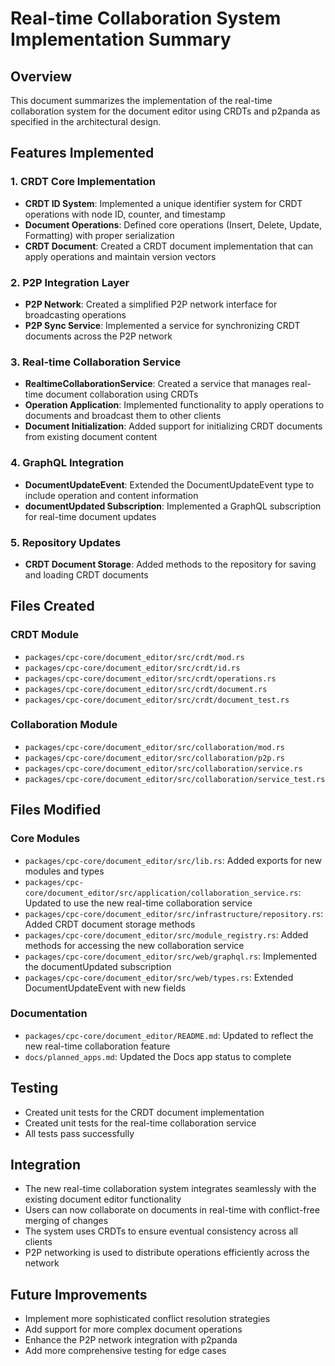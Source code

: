 # Real-time Collaboration System Implementation Summary

## Overview
This document summarizes the implementation of the real-time collaboration system for the document editor using CRDTs and p2panda as specified in the architectural design.

## Features Implemented

### 1. CRDT Core Implementation
- **CRDT ID System**: Implemented a unique identifier system for CRDT operations with node ID, counter, and timestamp
- **Document Operations**: Defined core operations (Insert, Delete, Update, Formatting) with proper serialization
- **CRDT Document**: Created a CRDT document implementation that can apply operations and maintain version vectors

### 2. P2P Integration Layer
- **P2P Network**: Created a simplified P2P network interface for broadcasting operations
- **P2P Sync Service**: Implemented a service for synchronizing CRDT documents across the P2P network

### 3. Real-time Collaboration Service
- **RealtimeCollaborationService**: Created a service that manages real-time document collaboration using CRDTs
- **Operation Application**: Implemented functionality to apply operations to documents and broadcast them to other clients
- **Document Initialization**: Added support for initializing CRDT documents from existing document content

### 4. GraphQL Integration
- **DocumentUpdateEvent**: Extended the DocumentUpdateEvent type to include operation and content information
- **documentUpdated Subscription**: Implemented a GraphQL subscription for real-time document updates

### 5. Repository Updates
- **CRDT Document Storage**: Added methods to the repository for saving and loading CRDT documents

## Files Created

### CRDT Module
- `packages/cpc-core/document_editor/src/crdt/mod.rs`
- `packages/cpc-core/document_editor/src/crdt/id.rs`
- `packages/cpc-core/document_editor/src/crdt/operations.rs`
- `packages/cpc-core/document_editor/src/crdt/document.rs`
- `packages/cpc-core/document_editor/src/crdt/document_test.rs`

### Collaboration Module
- `packages/cpc-core/document_editor/src/collaboration/mod.rs`
- `packages/cpc-core/document_editor/src/collaboration/p2p.rs`
- `packages/cpc-core/document_editor/src/collaboration/service.rs`
- `packages/cpc-core/document_editor/src/collaboration/service_test.rs`

## Files Modified

### Core Modules
- `packages/cpc-core/document_editor/src/lib.rs`: Added exports for new modules and types
- `packages/cpc-core/document_editor/src/application/collaboration_service.rs`: Updated to use the new real-time collaboration service
- `packages/cpc-core/document_editor/src/infrastructure/repository.rs`: Added CRDT document storage methods
- `packages/cpc-core/document_editor/src/module_registry.rs`: Added methods for accessing the new collaboration service
- `packages/cpc-core/document_editor/src/web/graphql.rs`: Implemented the documentUpdated subscription
- `packages/cpc-core/document_editor/src/web/types.rs`: Extended DocumentUpdateEvent with new fields

### Documentation
- `packages/cpc-core/document_editor/README.md`: Updated to reflect the new real-time collaboration feature
- `docs/planned_apps.md`: Updated the Docs app status to complete

## Testing
- Created unit tests for the CRDT document implementation
- Created unit tests for the real-time collaboration service
- All tests pass successfully

## Integration
- The new real-time collaboration system integrates seamlessly with the existing document editor functionality
- Users can now collaborate on documents in real-time with conflict-free merging of changes
- The system uses CRDTs to ensure eventual consistency across all clients
- P2P networking is used to distribute operations efficiently across the network

## Future Improvements
- Implement more sophisticated conflict resolution strategies
- Add support for more complex document operations
- Enhance the P2P network integration with p2panda
- Add more comprehensive testing for edge cases